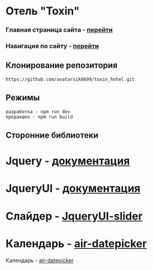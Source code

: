 # Отель "Toxin"
### Главная страница сайта - [перейти](https://avatarsik6699.github.io/toxin_hotel/dist/landing-page/index.html)
### Навигация по сайту - [перейти](https://avatarsik6699.github.io/toxin_hotel/dist/index.html)
## Клонирование репозитория
```
https://github.com/avatarsik6699/toxin_hotel.git
```
## Режимы
``` 
разработка - npm run dev
продакшен - npm run build
```
## Сторонние библиотеки
Jquery - [документация](https://api.jquery.com/)
=======
JqueryUI  - [документация](https://api.jqueryui.com/)
=======
Слайдер - [JqueryUI-slider](https://api.jqueryui.com/slider/)
=======
Календарь - [air-datepicker](https://www.npmjs.com/package/air-datepicker)
=======
Календарь - [air-datepicker](https://www.npmjs.com/package/air-datepicker)

